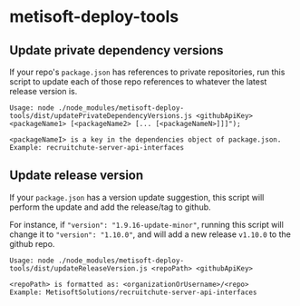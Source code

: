 # metisoft-deploy-tools

## Update private dependency versions
If your repo's `package.json` has references to private repositories, run this script to update each of those repo references to
whatever the latest release version is.

```
Usage: node ./node_modules/metisoft-deploy-tools/dist/updatePrivateDependencyVersions.js <githubApiKey> <packageName1> [<packageName2> [... [<packageNameN>]]]");

<packageNameI> is a key in the dependencies object of package.json.
Example: recruitchute-server-api-interfaces
```
  
## Update release version
If your `package.json` has a version update suggestion, this script will perform the update and add the release/tag to github.

For instance, if `"version": "1.9.16-update-minor"`, running this script will change it to `"version": "1.10.0"`, and will add
a new release `v1.10.0` to the github repo.

```
Usage: node ./node_modules/metisoft-deploy-tools/dist/updateReleaseVersion.js <repoPath> <githubApiKey>

<repoPath> is formatted as: <organizationOrUsername>/<repo>
Example: MetisoftSolutions/recruitchute-server-api-interfaces
```
